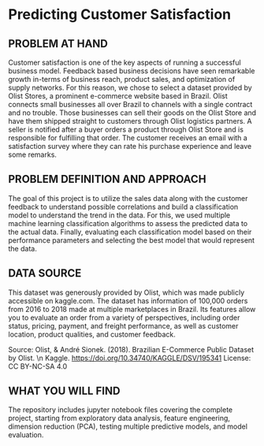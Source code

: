 # Predicting Customer Satisfaction

## PROBLEM AT HAND

Customer satisfaction is one of the key aspects of running a successful business model. Feedback based business decisions have seen remarkable growth in-terms of business reach, product sales, and optimization of supply networks. For this reason, we chose to select a dataset provided by Olist Stores, a prominent e-commerce website based in Brazil. Olist connects small businesses all over Brazil to channels with a single contract and no trouble. Those businesses can sell their goods on the Olist Store and have them shipped straight to customers through Olist logistics partners. A seller is notified after a buyer orders a product through Olist Store and is responsible for fulfilling that order. The customer receives an email with a satisfaction survey where they can rate his purchase experience and leave some remarks.

## PROBLEM DEFINITION AND APPROACH

The goal of this project is to utilize the sales data along with the customer feedback to understand possible correlations and build a classification model to understand the trend in the data. For this, we used multiple machine learning classification algorithms to assess the predicted data to the actual data. Finally, evaluating each classification model based on their performance parameters and selecting the best model that would represent the data.

## DATA SOURCE

This dataset was generously provided by Olist, which was made publicly accessible on kaggle.com. The dataset has information of 100,000 orders from 2016 to 2018 made at multiple marketplaces in Brazil. Its features allow you to evaluate an order from a variety of perspectives, including order status, pricing, payment, and freight performance, as well as customer location, product qualities, and customer feedback.

Source: Olist, &amp; André Sionek. (2018). Brazilian E-Commerce Public Dataset by Olist. \n
Kaggle. https://doi.org/10.34740/KAGGLE/DSV/195341
License: CC BY-NC-SA 4.0

## WHAT YOU WILL FIND

The repository includes jupyter notebook files covering the complete project, starting from exploratory data analysis, feature engineering, dimension reduction (PCA), testing multiple predictive models, and model evaluation.
